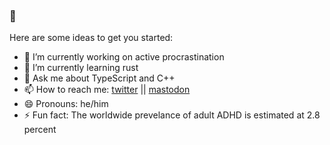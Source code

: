 ### 👋

<!--
**thejustinwalsh/thejustinwalsh** is a ✨ _special_ ✨ repository because its `README.md` (this file) appears on your GitHub profile.
-->

Here are some ideas to get you started:

- 🔭 I’m currently working on active procrastination
- 🌱 I’m currently learning rust
- 💬 Ask me about TypeScript and C++
- 📫 How to reach me: [twitter](https://twitter.com/thejustinwalsh) || <a rel="me nofollow" href="https://mas.to/@tjw">mastodon</a>
- 😄 Pronouns: he/him
- ⚡ Fun fact: The worldwide prevelance of adult ADHD is estimated at 2.8 percent
